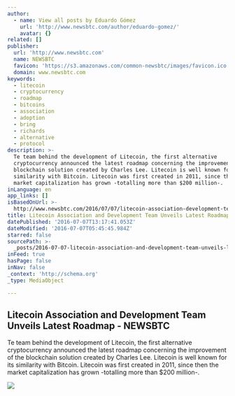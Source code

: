 ```yaml
---
author:
  - name: View all posts by Eduardo Gómez
    url: 'http://www.newsbtc.com/author/eduardo-gomez/'
    avatar: {}
related: []
publisher:
  url: 'http://www.newsbtc.com'
  name: NEWSBTC
  favicon: 'https://s3.amazonaws.com/common-newsbtc/images/favicon.ico'
  domain: www.newsbtc.com
keywords:
  - litecoin
  - cryptocurrency
  - roadmap
  - bitcoins
  - association
  - adoption
  - bring
  - richards
  - alternative
  - protocol
description: >-
  Te team behind the development of Litecoin, the first alternative
  cryptocurrency announced the latest roadmap concerning the improvement of the
  blockchain solution created by Charles Lee. Litecoin is well known for its
  similarity with Bitcoin. Litecoin was first created in 2011, since then the
  market capitalization has grown -totalling more than $200 million-.
inLanguage: en
app_links: []
isBasedOnUrl: >-
  http://www.newsbtc.com/2016/07/07/litecoin-association-development-team-unveils-latest-roadmap/
title: Litecoin Association and Development Team Unveils Latest Roadmap - NEWSBTC
datePublished: '2016-07-07T13:17:41.053Z'
dateModified: '2016-07-07T05:45:45.984Z'
starred: false
sourcePath: >-
  _posts/2016-07-07-litecoin-association-and-development-team-unveils-latest-roa.md
inFeed: true
hasPage: false
inNav: false
_context: 'http://schema.org'
_type: MediaObject

---
```

<article style=""><h1>Litecoin Association and Development Team Unveils Latest Roadmap - NEWSBTC</h1><p>Te team behind the development of Litecoin, the first alternative cryptocurrency announced the latest roadmap concerning the improvement of the blockchain solution created by Charles Lee. Litecoin is well known for its similarity with Bitcoin. Litecoin was first created in 2011, since then the market capitalization has grown -totalling more than $200 million-.</p><img src="http://s3.amazonaws.com/main-newsbtc-images/2016/07/07063906/2-LitecoinStacker.png" /></article>